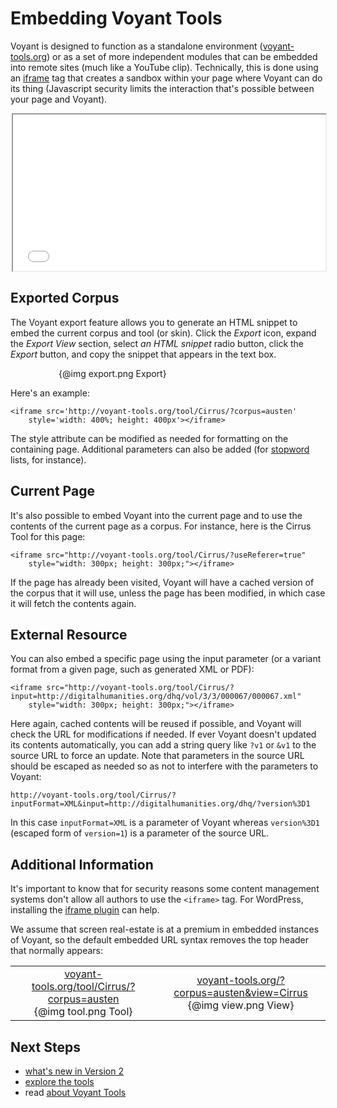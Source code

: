 # Embedding Voyant Tools

Voyant is designed to function as a standalone environment ([voyant-tools.org](http://voyant-tools.org)) or as a set of more independent modules that can be embedded into remote sites (much like a YouTube clip). Technically, this is done using an [iframe](http://www.w3schools.com/tags/tag_iframe.asp) tag that creates a sandbox within your page where Voyant can do its thing (Javascript security limits the interaction that's possible between your page and Voyant).

<div style="max-width: 500px; margin-left: auto; margin-right: auto;"><iframe src="../tool/Cirrus/?useReferer=true" style="width: 100%; height: 250px; margin-left: auto; margin-right: auto;"></iframe></div>

## Exported Corpus

The Voyant export feature allows you to generate an HTML snippet to embed the current corpus and tool (or skin). Click the _Export_ icon, expand the _Export View_ section, select _an HTML snippet_ radio button, click the _Export_ button, and copy the snippet that appears in the text box. 

<div style="max-width: 350px; margin-left: auto; margin-right: auto;">{@img export.png Export}</div>

Here's an example:

	<iframe src='http://voyant-tools.org/tool/Cirrus/?corpus=austen'
		style='width: 400%; height: 400px'></iframe>

The style attribute can be modified as needed for formatting on the containing page. Additional parameters can also be added (for [stopword](#!/guide/stopwords) lists, for instance).

## Current Page

It's also possible to embed Voyant into the current page and to use the contents of the current page as a corpus. For instance, here is the Cirrus Tool for this page:

	<iframe src="http://voyant-tools.org/tool/Cirrus/?useReferer=true"
		style="width: 300px; height: 300px;"></iframe>

If the page has already been visited, Voyant will have a cached version of the corpus that it will use, unless the page has been modified, in which case it will fetch the contents again.

## External Resource

You can also embed a specific page using the input parameter (or a variant format from a given page, such as generated XML or PDF):

	<iframe src="http://voyant-tools.org/tool/Cirrus/?input=http://digitalhumanities.org/dhq/vol/3/3/000067/000067.xml"
		style="width: 300px; height: 300px;"></iframe>
		
Here again, cached contents will be reused if possible, and Voyant will check the URL for modifications if needed. If ever Voyant doesn't updated its contents automatically, you can add a string query like `?v1` or `&v1` to the source URL to force an update. Note that parameters in the source URL should be escaped as needed so as not to interfere with the parameters to Voyant:

	http://voyant-tools.org/tool/Cirrus/?inputFormat=XML&input=http://digitalhumanities.org/dhq/?version%3D1

In this case `inputFormat=XML` is a parameter of Voyant whereas `version%3D1` (escaped form of `version=1`) is a parameter of the source URL.

## Additional Information

It's important to know that for security reasons some content management systems don't allow all authors to use the `<iframe>` tag. For WordPress, installing the [iframe plugin](https://wordpress.org/plugins/iframe/) can help.

We assume that screen real-estate is at a premium in embedded instances of Voyant, so the default embedded URL syntax removes the top header that normally appears:

<table><tr><td><div style="max-width: 350px; text-align: center"><a href="../tool/Cirrus/?corpus=austen" target="_blank">voyant-tools.org/tool/Cirrus/?corpus=austen</a><br/>{@img tool.png Tool}</div></td><td><div style="max-width: 350px; text-align: center;"><a href="../?corpus=austen&view=Cirrus">voyant-tools.org/?corpus=austen&view=Cirrus</a><br/>{@img view.png View}</td></tr></table>

## Next Steps

* [what's new in Version 2](#!/guide/new)
* [explore the tools](#!/guide/tools)
* read [about Voyant Tools](#!/guide/about)